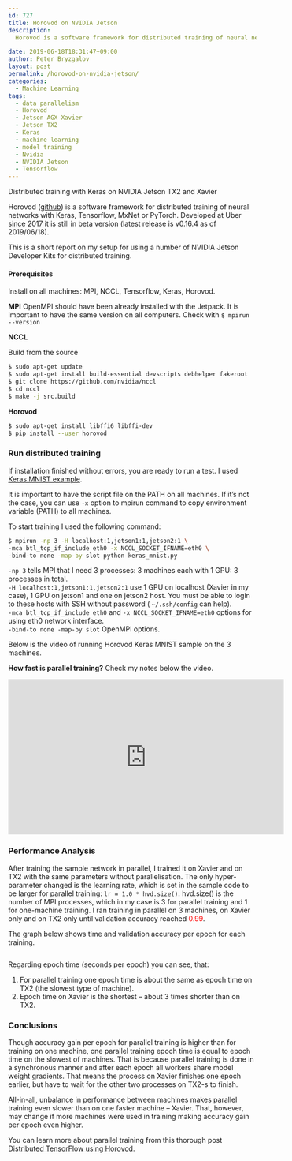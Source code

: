 ```yaml
---
id: 727
title: Horovod on NVIDIA Jetson
description:
  Horovod is a software framework for distributed training of neural networks. This is a short report on my setup for using a number of NVIDIA Jetson Developer Kits for distributed training with Tensorflow.

date: 2019-06-18T18:31:47+09:00
author: Peter Bryzgalov
layout: post
permalink: /horovod-on-nvidia-jetson/
categories:
  - Machine Learning
tags:
  - data parallelism
  - Horovod
  - Jetson AGX Xavier
  - Jetson TX2
  - Keras
  - machine learning
  - model training
  - Nvidia
  - NVIDIA Jetson
  - Tensorflow
---
```



<p class="has-medium-font-size">
Distributed training with Keras on NVIDIA Jetson TX2 and Xavier
</p>

Horovod (<a href="https://github.com/horovod/horovod" target="_blank" rel="noopener noreferrer">github</a>) is a software framework for distributed training of neural networks with Keras, Tensorflow, MxNet or PyTorch. Developed at Uber since 2017 it is still in beta version (latest release is v0.16.4 as of 2019/06/18).

This is a short report on my setup for using a number of NVIDIA Jetson Developer Kits for distributed training.

#### Prerequisites

Install on all machines: MPI, NCCL, Tensorflow, Keras, Horovod.

**MPI**
OpenMPI should have been already installed with the Jetpack. It is important to have the same version on all computers. Check with `$ mpirun --version`

**NCCL**

Build from the source

```bash
$ sudo apt-get update
$ sudo apt-get install build-essential devscripts debhelper fakeroot
$ git clone https://github.com/nvidia/nccl
$ cd nccl
$ make -j src.build
```

**Horovod**

```bash
$ sudo apt-get install libffi6 libffi-dev
$ pip install --user horovod
```

### Run distributed training

If installation finished without errors, you are ready to run a test. I used <a rel="noopener noreferrer" href="https://github.com/horovod/horovod/blob/master/examples/keras_mnist.py" target="_blank">Keras MNIST example</a>.

It is important to have the script file on the PATH on all machines. If it&#8217;s not the case, you can use `-x` option to mpirun command to copy environment variable (PATH) to all machines.

To start training I used the following command:

```bash
$ mpirun -np 3 -H localhost:1,jetson1:1,jetson2:1 \
-mca btl_tcp_if_include eth0 -x NCCL_SOCKET_IFNAME=eth0 \
-bind-to none -map-by slot python keras_mnist.py
```

`-np 3` tells MPI that I need 3 processes: 3 machines each with 1 GPU: 3 processes in total.  
`-H localhost:1,jetson1:1,jetson2:1` use 1 GPU on localhost (Xavier in my case), 1 GPU on jetson1 and one on jetson2 host. You must be able to login to these hosts with SSH without password ( `~/.ssh/config` can help).  
`-mca btl_tcp_if_include eth0` and `-x NCCL_SOCKET_IFNAME=eth0` options for using eth0 network interface.  
`-bind-to none -map-by slot` OpenMPI options.


Below is the video of running Horovod Keras MNIST sample on the 3 machines.

**How fast is parallel training?** Check my notes below the video.

<iframe width="560" height="315" src="https://www.youtube.com/embed/WPGue7c2PIU" frameborder="0" allow="accelerometer; autoplay; encrypted-media; gyroscope; picture-in-picture" allowfullscreen></iframe>

### Performance Analysis

After training the sample network in parallel, I trained it on Xavier and on TX2 with the same parameters without parallelisation. The only hyper-parameter changed is the learning rate, which is set in the sample code to be larger for parallel training: `lr = 1.0 * hvd.size()`. hvd.size() is the number of MPI processes, which in my case is 3 for parallel training and 1 for one-machine training. I ran training in parallel on 3 machines, on Xavier only and on TX2 only until validation accuracy reached <span style="color:red">0.99</span>.

The graph below shows time and validation accuracy per epoch for each training.

<img class="scalable" src="{{ '/wp-content/uploads/2019/06/training_logs-2.png' | relative_url }}" alt=""  />

Regarding epoch time (seconds per epoch) you can see, that:

  1. For parallel training one epoch time is about the same as epoch time on TX2 (the slowest type of machine).
  2. Epoch time on Xavier is the shortest &ndash; about 3 times shorter than on TX2.

### Conclusions

Though accuracy gain per epoch for parallel training is higher than for training on one machine, one parallel training epoch time is equal to epoch time on the slowest of machines. That is because parallel training is done in a synchronous manner and after each epoch all workers share model weight gradients. That means the process on Xavier finishes one epoch earlier, but have to wait for the other two processes on TX2-s to finish.

All-in-all, unbalance in performance between machines makes parallel training even slower than on one faster machine – Xavier. That, however, may change if more machines were used in training making accuracy gain per epoch even higher.

You can learn more about parallel training from this thorough post <a rel="noopener noreferrer" href="https://towardsdatascience.com/distributed-tensorflow-using-horovod-6d572f8790c4" target="_blank">Distributed TensorFlow using Horovod</a>.